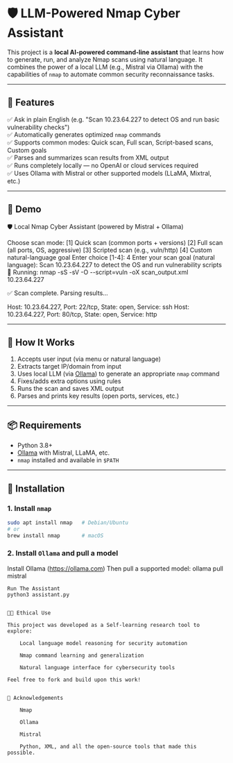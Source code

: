 # 🛡️ LLM-Powered Nmap Cyber Assistant

This project is a **local AI-powered command-line assistant** that learns how to generate, run, and analyze Nmap scans using natural language. It combines the power of a local LLM (e.g., Mistral via Ollama) with the capabilities of `nmap` to automate common security reconnaissance tasks.

---

## 🚀 Features

✅ Ask in plain English (e.g. "Scan 10.23.64.227 to detect OS and run basic vulnerability checks")  
✅ Automatically generates optimized `nmap` commands  
✅ Supports common modes: Quick scan, Full scan, Script-based scans, Custom goals  
✅ Parses and summarizes scan results from XML output  
✅ Runs completely locally — no OpenAI or cloud services required  
✅ Uses Ollama with Mistral or other supported models (LLaMA, Mixtral, etc.)

---

## 📸 Demo

🛡️ Local Nmap Cyber Assistant (powered by Mistral + Ollama)

Choose scan mode:
[1] Quick scan (common ports + versions)
[2] Full scan (all ports, OS, aggressive)
[3] Scripted scan (e.g., vuln/http)
[4] Custom natural-language goal
Enter choice [1-4]: 4
Enter your scan goal (natural language): Scan 10.23.64.227 to detect the OS and run vulnerability scripts
🚀 Running: nmap -sS -sV -O --script=vuln -oX scan_output.xml 10.23.64.227

✅ Scan complete. Parsing results...

Host: 10.23.64.227, Port: 22/tcp, State: open, Service: ssh
Host: 10.23.64.227, Port: 80/tcp, State: open, Service: http


---

## 🧠 How It Works

1. Accepts user input (via menu or natural language)
2. Extracts target IP/domain from input
3. Uses local LLM (via [Ollama](https://ollama.com/)) to generate an appropriate `nmap` command
4. Fixes/adds extra options using rules
5. Runs the scan and saves XML output
6. Parses and prints key results (open ports, services, etc.)

---

## 📦 Requirements

- Python 3.8+
- [Ollama](https://ollama.com/) with Mistral, LLaMA, etc.
- `nmap` installed and available in `$PATH`

---

## 🔧 Installation

### 1. Install `nmap`

```bash
sudo apt install nmap   # Debian/Ubuntu
# or
brew install nmap       # macOS
```
### 2. Install `Ollama` and pull a model

Install Ollama (https://ollama.com)
Then pull a supported model:
ollama pull mistral

```
Run The Assistant 
python3 assistant.py


🧑‍🎓 Ethical Use

This project was developed as a Self-learning research tool to explore:

    Local language model reasoning for security automation

    Nmap command learning and generalization

    Natural language interface for cybersecurity tools

Feel free to fork and build upon this work!


🤝 Acknowledgements

    Nmap

    Ollama

    Mistral

    Python, XML, and all the open-source tools that made this possible.
